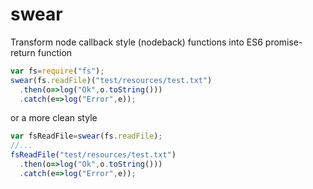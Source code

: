 swear
=====

Transform node callback style (nodeback) functions into ES6 promise-return function

```javascript
var fs=require("fs");
swear(fs.readFile)("test/resources/test.txt")
  .then(o=>log("Ok",o.toString()))
  .catch(e=>log("Error",e));
```

or a more clean style

```javascript
var fsReadFile=swear(fs.readFile);
//...
fsReadFile("test/resources/test.txt")
  .then(o=>log("Ok",o.toString()))
  .catch(e=>log("Error",e));
```
